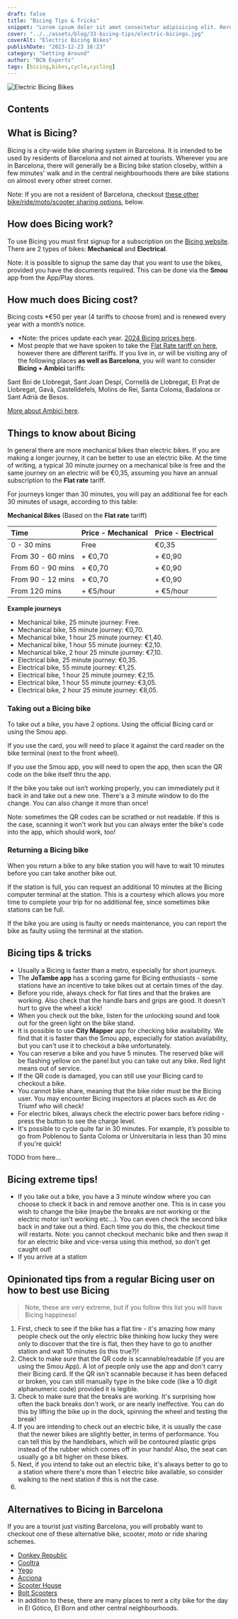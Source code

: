 ```yaml
---
draft: false
title: "Bicing Tips & Tricks"
snippet: "Lorem ipsum dolor sit amet consectetur adipisicing elit. Rerum iure magnam aut libero possimus velit sequi odio, tenetur, repellat et necessitatibus perferendis excepturi doloremque. Beatae sed veritatis quaerat culpa maiores eius temporibus."
cover: "../../assets/blog/33-bicing-tips/electric-bicings.jpg"
coverAlt: "Electric Bicing Bikes"
publishDate: "2023-12-23 16:23"
category: "Getting Around"
author: "BCN Experts"
tags: [bicing,bikes,cycle,cycling]
---
```


![Electric Bicing Bikes](../../assets/blog/33-bicing-tips/electric-bicings.jpg)


## Contents


## What is Bicing?

Bicing is a city-wide bike sharing system in Barcelona. It is intended to be used by residents of Barcelona and not aimed at tourists. Wherever you are in Barcelona, there will generally be a Bicing bike station closeby, within a few minutes' walk and in the central neighbourhoods there are bike stations on almost every other street corner.

<div class="warning">

Note: If you are not a resident of Barcelona, checkout <a href="#alternatives-to-bicing">these other bike/ride/moto/scooter sharing options</a>, below.
</div>

## How does Bicing work?

To use Bicing you must first signup for a subscription on the <a target="_blank" href="https://www.bicing.barcelona/">Bicing website</a>. There are 2 types of bikes: **Mechanical** and **Electrical**.

<div class="info">

Note: it is possible to signup the same day that you want to use the bikes, provided you have the documents required. This can be done via the **Smou** app from the App/Play stores.

</div>

## How much does Bicing cost?

Bicing costs *€50 per year (4 tariffs to choose from) and is renewed every year with a month’s notice.

<div class="info">

- *Note: the prices update each year. <a href="https://www.bicing.barcelona/tarifes" target="_blank">2024 Bicing prices here</a>.
- Most people that we have spoken to take the <a href="https://www.bicing.barcelona/tarifes" target="_blank">Flat Rate tariff on here</a>, however there are different tariffs. If you live in, or will be visiting any of the following places **as well as Barcelona**, you will want to consider **Bicing + Ambici** tariffs:

Sant Boi de Llobregat, Sant Joan Despí, Cornellà de Llobregat, El Prat de Llobregat, Gavà, Castelldefels, Molins de Rei, Santa Coloma, Badalona or Sant Adrià de Besos.

<a href="https://www.ambici.cat/en/" target="_blank">More about Ambici here</a>.

</div>


## Things to know about Bicing

In general there are more mechanical bikes than electric bikes. If you are making a longer journey, it can be better to use an electric bike. At the time of writing, a typical 30 minute journey on a mechanical bike is free and the same journey on an electric will be €0,35, assuming you have an annual subscription to the **Flat rate** tariff.

For journeys longer than 30 minutes, you will pay an additional fee for each 30 minutes of usage, according to this table:

**Mechanical Bikes** (Based on the **Flat rate** tariff)

| Time              | Price - Mechanical | Price - Electrical |
| :---------------- | :----------------- | :----------------- |
| 0 - 30 mins       | Free               | €0,35              |
| From 30 - 60 mins | + €0,70            | + €0,90            |
| From 60 - 90 mins | + €0,70            | + €0,90            |
| From 90 - 12 mins | + €0,70            | + €0,90            |
| From 120 mins     | + €5/hour          | + €5/hour          |

<div class="neutral">

**Example journeys**

- Mechanical bike, 25 minute journey: Free.
- Mechanical bike, 55 minute journey: €0,70.
- Mechanical bike, 1 hour 25 minute journey: €1,40.
- Mechanical bike, 1 hour 55 minute journey: €2,10.
- Mechanical bike, 2 hour 25 minute journey: €7,10.
- Electrical bike, 25 minute journey: €0,35.
- Electrical bike, 55 minute journey: €1,25.
- Electrical bike, 1 hour 25 minute journey: €2,15.
- Electrical bike, 1 hour 55 minute journey: €3,05.
- Electrical bike, 2 hour 25 minute journey: €8,05.

</div>

### Taking out a Bicing bike
To take out a bike, you have 2 options. Using the official Bicing card or using the Smou app.

If you use the card, you will need to place it against the card reader on the bike terminal (next to the front wheel).

If you use the Smou app, you will need to open the app, then scan the QR code on the bike itself thru the app.

If the bike you take out isn’t working properly, you can immediately put it back in and take out a new one. There's a 3 minute window to do the change. You can also change it more than once!

<div class="info">

Note: sometimes the QR codes can be scrathed or not readable. If this is the case, scanning it won't work but you can always enter the bike's code into the app, which should work, too!

</div>

### Returning a Bicing bike
When you return a bike to any bike station you will have to wait 10 minutes before you can take another bike out.

If the station is full, you can request an additional 10 minutes at the Bicing computer terminal at the station. This is a courtesy which allows you more time to complete your trip for no additional fee, since sometimes bike stations can be full.

If the bike you are using is faulty or needs maintenance, you can report the bike as faulty usiing the terminal at the station.






## Bicing tips & tricks
- Usually a Bicing is faster than a metro, especially for short journeys.
- The **JoTambe app** has a scoring game for Bicing enthusiasts - some stations have an incentive to take bikes out at certain times of the day.
- Before you ride, always check for flat tires and that the brakes are working. Also check that the handle bars and grips are good. It doesn’t hurt to give the wheel a kick!
- When you check out the bike, listen for the unlocking sound and look out for the green light on the bike stand.
- It is possible to use **City Mapper** app for checking bike availability. We find that it is faster than the Smou app, especially for station availability, but you can't use it to checkout a bike unfortunately.
- You can reserve a bike and you have 5 minutes. The reserved bike will be flashing yellow on the panel but you can take out any bike. Red light means out of service. 
- If the QR code is damaged, you can still use your Bicing card to checkout a bike.
- You cannot bike share, meaning that the bike rider must be the Bicing user. You may encounter Bicing inspectors at places such as Arc de Triumf who will check!
- For electric bikes, always check the electric power bars before riding - press the button to see the charge level.
- It's possible to cycle quite far in 30 minutes. For example, it’s possible to go from Poblenou to Santa Coloma or Universitaria in less than 30 mins if you're quick!




TODO from here...


## Bicing extreme tips!

- If you take out a bike, you have a 3 minute window where you can choose to check it back in and remove another one. This is in case you wish to change the bike (maybe the breaks are not working or the electric motor isn't working etc...). You can even check the second bike back in and take out a third. Each time you do this, the checkout time will restarts. Note: you cannot checkout mechanic bike and then swap it for an electric bike and vice-versa using this method, so don't get caught out!
- If you arrive at a station

## Opinionated tips from a regular Bicing user on how to best use Bicing

> Note, these are very extreme, but if you follow this list you will have Bicing happiness!

1. First, check to see if the bike has a flat tire - it's amazing how many people check out the only electric bike thinking how lucky they were only to discover that the tire is flat, then they have to go to another station and wait 10 minutes (is this true?)!
2. Check to make sure that the QR code is scannable/readable (if you are using the Smou App). A lot of people only use the app and don't carry their Bicing card. If the QR isn't scannable because it has been defaced or broken, you can still manually type in the bike code (like a 10 digit alphanumeric code) provided it is legible.
3. Check to make sure that the breaks are working. It's surprising how often the back breaks don't work, or are nearly ineffective. You can do this by lifting the bike up in the dock, spinning the wheel and testing the break!
4. If you are intending to check out an electric bike, it is usually the case that the newer bikes are slightly better, in terms of performance. You can tell this by the handlebars, which will be contoured plastic grips instead of the rubber which comes off in your hands! Also, the seat can usually go a bit higher on these bikes.
5. Next, if you intend to take out an electric bike, it's always better to go to a station where there's more than 1 electric bike available, so consider walking to the next station if this is not the case.
6. 


<div id="alternatives-to-bicing">

## Alternatives to Bicing in Barcelona


If you are a tourist just visiting Barcelona, you will probably want to checkout one of these alternative bike, scooter, moto or ride sharing schemes.

- <a href="https://www.donkey.bike/" target="_blank">Donkey Republic</a>
- <a href="https://cooltra.com/en/" target="_blank">Cooltra</a>
- <a href="https://en.rideyego.com/" target="_blank">Yego</a>
- <a href="https://movilidad.acciona.com/en_ES/barcelona/" target="_blank">Acciona</a>
- <a href="https://www.scooter-house.com/" target="_blank">Scooter House</a>
- <a href="https://bolt.eu/en-es/scooters/" target="_blank">Bolt Scooters</a>
- In addition to these, there are many places to rent a city bike for the day in El Gótico, El Born and other central neighbourhoods.

</div>
